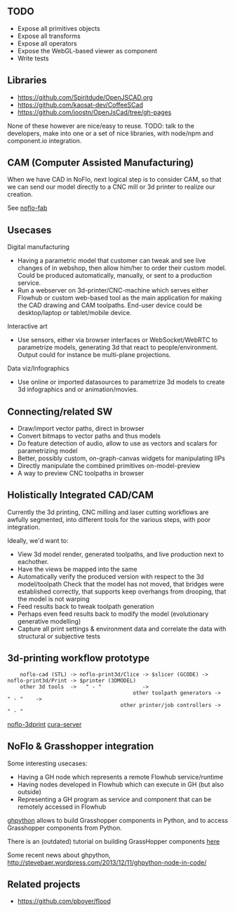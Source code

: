 
TODO
---------
* Expose all primitives objects
* Expose all transforms
* Expose all operators
* Expose the WebGL-based viewer as component
* Write tests

Libraries
-----------
* https://github.com/Spiritdude/OpenJSCAD.org
* https://github.com/kaosat-dev/CoffeeSCad
* https://github.com/joostn/OpenJsCad/tree/gh-pages

None of these however are nice/easy to reuse.
TODO: talk to the developers, make into one or a set of nice libraries,
with node/npm and component.io integration.

CAM (Computer Assisted Manufacturing)
----------------------------------
When we have CAD in NoFlo, next logical step is to consider CAM,
so that we can send our model directly to a CNC mill or 3d printer to realize our creation.

See [noflo-fab](http://github.com/jonnor/noflo-fab)

Usecases
----------

Digital manufacturing
* Having a parametric model that customer can tweak and see live changes of in webshop, then
allow him/her to order their custom model. Could be produced automatically, manually, or sent to a production service.
* Run a webserver on 3d-printer/CNC-machine which serves either Flowhub or custom web-based tool as the main
application for making the CAD drawing and CAM toolpaths. End-user device could be desktop/laptop or tablet/mobile device.

Interactive art
* Use sensors, either via browser interfaces or WebSocket/WebRTC to parametrize models, generating 3d that react to people/environment.
Output could for instance be multi-plane projections.

Data viz/Infographics
* Use online or imported datasources to parametrize 3d models to create 3d infographics and or animation/movies.


Connecting/related SW
--------------
* Draw/import vector paths, direct in browser
* Convert bitmaps to vector paths and thus models
* Do feature detection of audio, allow to use as vectors and scalars for parametrizing model
* Better, possibly custom, on-graph-canvas widgets for manipulating IIPs
* Directly manipulate the combined primitives on-model-preview
* A way to preview CNC toolpaths in browser


Holistically Integrated CAD/CAM
---------------------------------
Currently the 3d printing, CNC milling and laser cutting workflows are
awfully segmented, into different tools for the various steps, with poor integration.

Ideally, we'd want to:
* View 3d model render, generated toolpaths, and live production next to eachother.
* Have the views be mapped into the same 
* Automatically verify the produced version with respect to the 3d model/toolpath
Check that the model has not moved, that bridges were established correctly, that supports
keep overhangs from drooping, that the model is not warping
* Feed results back to tweak toolpath generation
* Perhaps even feed results back to modify the model (evolutionary generative modelling)
* Capture all print settings & environment data and correlate the data with structural or subjective tests


3d-printing workflow prototype
---------------------

        noflo-cad (STL) -> noflo-print3d/Clice -> $slicer (GCODE) -> noflo-print3d/Print -> $printer (3DMODEL)
        other 3d tools  ->   " - "             ->
                                            other toolpath generators ->      " - "    ->
                                        other printer/job controllers ->      " - "

[noflo-3dprint](http://github.com/jonnor/noflo-3dprint)
[cura-server](http://github.com/jonnor/CuraServer)


NoFlo & Grasshopper integration
-----------------------------------

Some interesting usecases:

* Having a GH node which represents a remote Flowhub service/runtime
* Having nodes developed in Flowhub which can execute in GH (but also outside)
* Representing a GH program as service and component that can be remotely accessed in Flowhub

[ghpython](https://github.com/mcneel/ghpython) allows to build Grasshopper components in Python,
and to access Grasshopper components from Python.

There is an (outdated) tutorial on building GrassHopper components
[here](http://www.grasshopper3d.com/forum/topics/guide-to-creating-custom)

Some recent news about ghpython, http://stevebaer.wordpress.com/2013/12/11/ghpython-node-in-code/


Related projects
-----------------
* https://github.com/pboyer/flood
